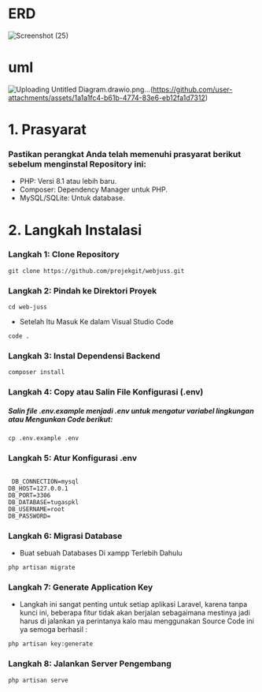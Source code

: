 # ERD
![Screenshot (25)](https://github.com/user-attachments/assets/ca8de652-0d4f-4fcf-b443-506367a491df)


# uml
![Uploading Untitled Diagram.drawio.png…]()(https://github.com/user-attachments/assets/1a1a1fc4-b61b-4774-83e6-eb12fa1d7312)




# 1. Prasyarat 
### Pastikan perangkat Anda telah memenuhi prasyarat berikut sebelum menginstal Repository ini:

- PHP: Versi 8.1 atau lebih baru.
- Composer: Dependency Manager untuk PHP.
- MySQL/SQLite: Untuk database.


# 2. Langkah Instalasi  

### Langkah 1: Clone Repository 
```
git clone https://github.com/projekgit/webjuss.git
```
### Langkah 2: Pindah ke Direktori Proyek 

```
cd web-juss
```
- Setelah Itu Masuk Ke dalam Visual Studio Code

```
code .
```
### Langkah 3: Instal Dependensi Backend
```
composer install
```
### Langkah 4: Copy atau Salin File Konfigurasi (.env)

##### Salin file .env.example menjadi .env untuk mengatur variabel lingkungan atau Mengunkan Code berikut:

```
cp .env.example .env

```
### Langkah 5: Atur Konfigurasi .env
```

 DB_CONNECTION=mysql
DB_HOST=127.0.0.1
DB_PORT=3306
DB_DATABASE=tugaspkl
DB_USERNAME=root
DB_PASSWORD=
```
### Langkah 6: Migrasi Database

- Buat sebuah Databases Di xampp Terlebih Dahulu

```
php artisan migrate

```


### Langkah 7: Generate Application Key

- Langkah ini sangat penting untuk setiap aplikasi Laravel, karena tanpa kunci ini, beberapa fitur tidak akan berjalan sebagaimana mestinya jadi harus di jalankan ya perintanya kalo mau menggunakan Source Code ini ya semoga berhasil :

```
php artisan key:generate
```

### Langkah 8: Jalankan Server Pengembang

```
php artisan serve

```

